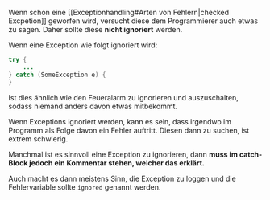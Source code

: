 Wenn schon eine [[Exceptionhandling#Arten von Fehlern|checked Excpetion]] geworfen wird, versucht diese dem Programmierer auch etwas zu sagen. Daher sollte diese **nicht ignoriert** werden.

Wenn eine Exception wie folgt ignoriert wird:
```java
try {
    ...
} catch (SomeException e) {
}
```
Ist dies ähnlich wie den Feueralarm zu ignorieren und auszuschalten, sodass niemand anders davon etwas mitbekommt.

Wenn Exceptions ignoriert werden, kann es sein, dass irgendwo im Programm als Folge davon ein Fehler auftritt. Diesen dann zu suchen, ist extrem schwierig.

Manchmal ist es sinnvoll eine Exception zu ignorieren, dann **muss im catch-Block jedoch ein Kommentar stehen, welcher das erklärt.**

Auch macht es dann meistens Sinn, die Exception zu loggen und die Fehlervariable sollte `ignored` genannt werden.
